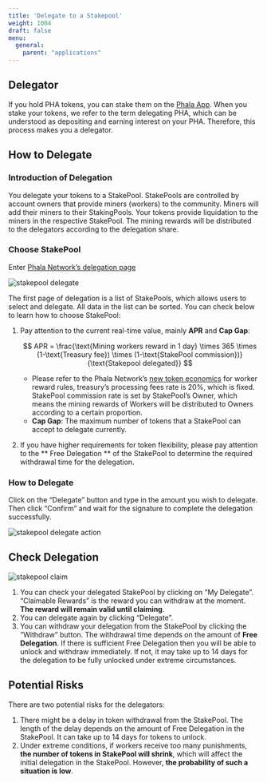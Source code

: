 ```yaml
---
title: 'Delegate to a Stakepool'
weight: 1004
draft: false
menu:
  general:
    parent: "applications"
---
```


## Delegator

If you hold PHA tokens, you can stake them on the [Phala App](https://app.phala.network/delegate/). When you stake your tokens, we refer to the term delegating PHA, which can be understood as depositing and earning interest on your PHA. Therefore, this process makes you a delegator.

## How to Delegate

### Introduction of Delegation

You delegate your tokens to a StakePool. StakePools are controlled by account owners that provide miners (workers) to the community. Miners will add their miners to their StakingPools. Your tokens provide liquidation to the miners in the respective StakePool. The mining rewards will be distributed to the delegators according to the delegation share.

### Choose StakePool

Enter [Phala Network’s delegation page]( https://app.phala.network/delegate/ )

![stakepool delegate](/images/docs/khala-user/stakepool-delegate.png)

The first page of delegation is a list of StakePools, which allows users to select and delegate. All data in the list can be sorted. You can check below to learn how to choose StakePool:

1. Pay attention to the current real-time value, mainly **APR** and **Cap Gap**:

    $$
    APR = \frac{\text{Mining workers reward in 1 day} \times 365 \times (1-\text{Treasury fee}) \times (1-\text{StakePool commission})}{\text{Stakepool delegated}}
    $$

    - Please refer to the Phala Network’s [new token economics](https://medium.com/phala-network/reading-phala-network-economic-paper-preview-5f33b7019861) for worker reward rules, treasury’s processing fees rate is 20%, which is fixed. StakePool commission rate is set by StakePool’s Owner, which means the mining rewards of Workers will be distributed to Owners according to a certain proportion.
    - **Cap Gap**: The maximum number of tokens that a StakePool can accept to delegate currently.

2. If you have higher requirements for token flexibility, please pay attention to the ** Free Delegation ** of the StakePool to determine the required withdrawal time for the delegation.

### How to Delegate

Click on the “Delegate” button and type in the amount you wish to delegate. Then click “Confirm” and wait for the signature to complete the delegation successfully.

![stakepool delegate action](/images/docs/khala-user/stakepool-delegate-action.jpg)

## Check Delegation

![stakepool claim](/images/docs/khala-user/stakepool-claim.jpg)

1. You can check your delegated StakePool by clicking on “My Delegate”. “Claimable Rewards” is the reward you can withdraw at the moment. **The reward will remain valid until claiming**.
2. You can delegate again by clicking “Delegate”.
3. You can withdraw your delegation from the StakePool by clicking the “Withdraw” button. The withdrawal time depends on the amount of **Free Delegation**. If there is sufficient Free Delegation then you will be able to unlock and withdraw immediately. If not, it may take up to 14 days for the delegation to be fully unlocked under extreme circumstances.

## Potential Risks

There are two potential risks for the delegators:

1. There might be a delay in token withdrawal from the StakePool. The length of the delay depends on the amount of Free Delegation in the StakePool. It can take up to 14 days for tokens to unlock.
2. Under extreme conditions, if workers receive too many punishments, **the number of tokens in StakePool will shrink**, which will affect the initial delegation in the StakePool. However, **the probability of such a situation is low**.

<script>
  MathJax = {
    tex: {
      inlineMath: [['$', '$'], ['\\(', '\\)']],
      displayMath: [['$$','$$'], ['\\[', '\\]']],
      processEscapes: true,
      processEnvironments: true
    },
    options: {
      skipHtmlTags: ['script', 'noscript', 'style', 'textarea', 'pre']
    }
  };
  window.addEventListener('load', (event) => {
      document.querySelectorAll("mjx-container").forEach(function(x){
        x.parentElement.classList += ' has-jax'})
    });
</script>
<script type="text/javascript" id="MathJax-script" async
  src="https://cdn.jsdelivr.net/npm/mathjax@3/es5/tex-mml-chtml.js"></script>
